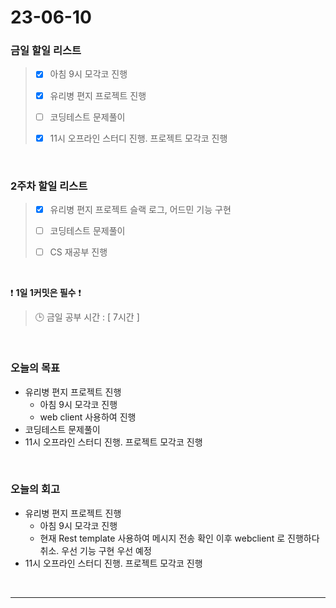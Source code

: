 # 23-06-10
### 금일 할일 리스트
> - [x]  아침 9시 모각코 진행
>
> - [x]  유리병 편지 프로젝트 진행
>
> - [ ]  코딩테스트 문제풀이
>
> - [x]  11시 오프라인 스터디 진행. 프로젝트 모각코 진행


<br/>

### 2주차 할일 리스트  
> - [x]  유리병 편지 프로젝트 슬랙 로그, 어드민 기능 구현
>
> - [ ]  코딩테스트 문제풀이
>
> - [ ]  CS 재공부 진행

<br/>

❗ **1일 1커밋은 필수** ❗
> 🕒 금일 공부 시간 : [ 7시간 ]
  
<br/>

### 오늘의 목표
- 유리병 편지 프로젝트 진행
    - 아침 9시 모각코 진행
    - web client 사용하여 진행
- 코딩테스트 문제풀이
- 11시 오프라인 스터디 진행. 프로젝트 모각코 진행

<br>

### 오늘의 회고
- 유리병 편지 프로젝트 진행
    - 아침 9시 모각코 진행
    - 현재 Rest template 사용하여 메시지 전송 확인 이후 webclient 로 진행하다 취소. 우선 기능 구현 우선 예정
- 11시 오프라인 스터디 진행. 프로젝트 모각코 진행

<br/>

------------  
